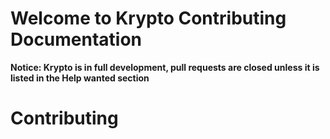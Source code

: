 # Welcome to Krypto Contributing Documentation

**Notice: Krypto is in full development, pull requests are closed unless it is listed in the Help wanted section** 

# Contributing 

